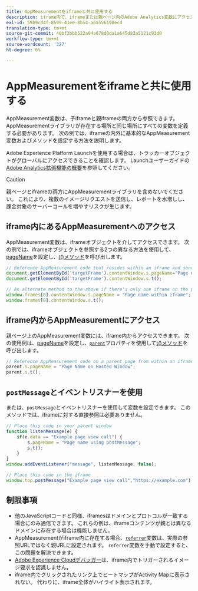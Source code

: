 ```yaml
---
title: AppMeasurementをiframeと共に使用する
description: iframe内で、iframeまたは親ページ内のAdobe Analytics変数にアクセスします。
exl-id: 59b9cd4f-8599-41ee-8b54-a6a556198ecd
translation-type: tm+mt
source-git-commit: 40bf2bbb522a94a678d0da1a645d83a5121c93d0
workflow-type: tm+mt
source-wordcount: '327'
ht-degree: 6%

---
```


# AppMeasurementをiframeと共に使用する

AppMeasurement変数は、子iframeと親iframeの両方から参照できます。 AppMeasurementライブラリが存在する場所と同じ場所にすべての変数を定義する必要があります。 次の例では、iframeの内外に基本的なAppMeasurement変数およびメソッドを設定する方法を説明します。

Adobe Experience Platform Launchを使用する場合は、トラッカーオブジェクトがグローバルにアクセスできることを確認します。 Launchユーザーガイドの[Adobe Analytics拡張機能の概要](https://docs.adobe.com/content/help/ja-JP/launch/using/extensions-ref/adobe-extension/analytics-extension/overview.html)を参照してください。

>[!CAUTION]
>
>親ページとiframeの両方にAppMeasurementライブラリを含めないでください。 これにより、複数のイメージリクエストを送信し、レポートを水増しし、課金対象のサーバーコールを増やすリスクが生じます。

## iframe内にあるAppMeasurementへのアクセス

AppMeasurement変数は、iframeオブジェクトを介してアクセスできます。 次の例では、iframeオブジェクトを参照する2つの異なる方法を使用して、[pageName](../vars/page-vars/pagename.md)を設定し、[t()メソッド](../vars/functions/t-method.md)を呼び出します。

```js
// Reference AppMeasurement code that resides within an iframe and send an image request
document.getElementById('targetFrame').contentWindow.s.pageName="Page name within iframe";
document.getElementById('targetFrame').contentWindow.s.t();

// An alternate method to the above if there's only one iframe on the page
window.frames[0].contentWindow.s.pageName = "Page name within iframe";
window.frames[0].contentWindow.s.t();
```

## iframe内からAppMeasurementにアクセス

親ページ上のAppMeasurement変数には、iframe内からアクセスできます。 次の使用例は、[pageName](../vars/page-vars/pagename.md)を設定し、[`parent`](https://www.w3schools.com/jsref/prop_win_parent.asp)プロパティを使用して[t()メソッド](../vars/functions/t-method.md)を呼び出します。

```js
// Reference AppMeasurement code on a parent page from within an iframe and send an image request
parent.s.pageName = "Page Name on Hosted Window";
parent.s.t();
```

## `postMessage`とイベントリスナーを使用

または、`postMessage`とイベントリスナーを使用して変数を設定できます。 このメソッドでは、iframeに対する直接参照は必要ありません。

```js
// Place this code in your parent window
function listenMessage(e) {
    if(e.data == "Example page view call") {
        s.pageName = "Page name using postMessage";
        s.t();
    }
}
window.addEventListener("message", listenMessage, false);

// Place this code in the iframe
window.top.postMessage("Example page view call","https://example.com");
```

## 制限事項

* 他のJavaScriptコードと同様、iframesはドメインとプロトコルが一致する場合にのみ通信できます。 これらの例は、iframeコンテンツが親とは異なるドメインに存在する場合は機能しません。
* AppMeasurementがiframe内に存在する場合、[`referrer`](../vars/page-vars/referrer.md)変数は、実際の参照URLではなく親URLに設定されます。 `referrer`変数を手動で設定すると、この問題を解決できます。
* [Adobe Experience Cloudデバッガー](https://experienceleague.adobe.com/docs/debugger/using/experience-cloud-debugger.html?lang=ja)は、iframe内でトリガーされるイメージ要求を認識しません。
* iframe内でクリックされたリンク上でヒートマップがActivity Mapに表示されない。 代わりに、iframe全体がハイライト表示されます。
